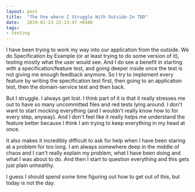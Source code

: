 ```yaml
---
layout: post
title:  "The One where I Struggle With Outside-In TDD"
date:   2019-01-23 22:13:47 +0100
tags: 
- testing
---
```


I have been trying to work my way into our application from the outside. We do Specification by Example (or at least trying to do some version of it), testing mostly what the user would see. And I do see a benefit in starting with a specification/feature test, and going deeper inside once the test is not giving me enough feedback anymore. So I try to implement every feature by writing the specification test first, then going to an application test, then the domain-service test and then back.

But I struggle. I always get lost. I think part of it is that it really stresses me out to have so many uncommitted files and red tests lying around. I don't want to start mocking everything (and I wouldn't really know how to for every step, anyway). And I don't feel like it really helps me understand the feature better because I think I am trying to keep everything in my head at once.

It also makes it incredibly difficult to ask for help when I have been staring at a problem for too long. I am always somewhere deep in the middle of chaos and I can't really explain my problem, what I have been doing and what I was about to do. And then I start to question everything and this gets just plain unhealthy.

I guess I should spend some time figuring out how to get out of this, but today is not the day.
